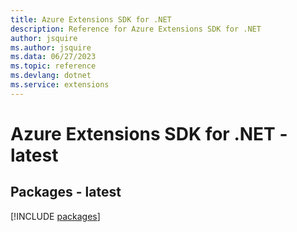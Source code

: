 ```yaml
---
title: Azure Extensions SDK for .NET
description: Reference for Azure Extensions SDK for .NET
author: jsquire
ms.author: jsquire
ms.data: 06/27/2023
ms.topic: reference
ms.devlang: dotnet
ms.service: extensions
---
```

# Azure Extensions SDK for .NET - latest
## Packages - latest
[!INCLUDE [packages](extensions-index.md)]